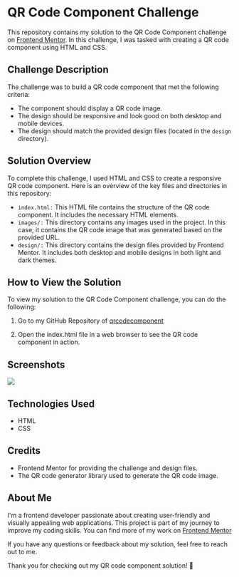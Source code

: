 # QR Code Component Challenge

This repository contains my solution to the QR Code Component challenge on [Frontend Mentor](https://www.frontendmentor.io/challenges/qr-code-component-iux_sIO_H). In this challenge, I was tasked with creating a QR code component using HTML and CSS.

## Challenge Description

The challenge was to build a QR code component that met the following criteria:

* The component should display a QR code image.
* The design should be responsive and look good on both desktop and mobile devices.
* The design should match the provided design files (located in the `design` directory).

## Solution Overview

To complete this challenge, I used HTML and CSS to create a responsive QR code component. Here is an overview of the key files and directories in this repository:

* `index.html:` This HTML file contains the structure of the QR code component. It includes the necessary HTML elements.
* `images/:` This directory contains any images used in the project. In this case, it contains the QR code image that was generated based on the provided URL.
* `design/:` This directory contains the design files provided by Frontend Mentor. It includes both desktop and mobile designs in both light and dark themes.

## How to View the Solution

To view my solution to the QR Code Component challenge, you can do the following:

1. Go to my GitHub Repository of [qrcodecomponent](https://github.com/muhaideennausar/qrcodecomponent.git)

2. Open the index.html file in a web browser to see the QR code component in action.

## Screenshots
![](desktop-screenshot.jpeg)

## Technologies Used

* HTML
* CSS

## Credits

* Frontend Mentor for providing the challenge and design files.
* The QR code generator library used to generate the QR code image.

## About Me

I'm a frontend developer passionate about creating user-friendly and visually appealing web applications. This project is part of my journey to improve my coding skills. You can find more of my work on [Frontend Mentor](https://www.frontendmentor.io/profile/muhaideennausar)

If you have any questions or feedback about my solution, feel free to reach out to me.

Thank you for checking out my QR code component solution! 🚀